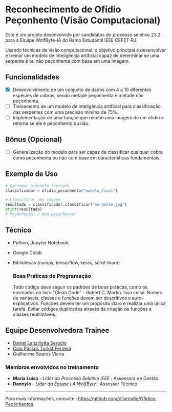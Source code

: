 # Reconhecimento de Ofídio Peçonhento (Visão Computacional)
Este é um projeto desenvolvido por candidatos do processo seletivo 23.2 para a Equipe WolfByte-IA do Ramo Estudantil IEEE CEFET-RJ.

Usando técnicas de visão computacional, o objetivo principal é desenvolver e treinar um modelo de inteligência artificial capaz de determinar se uma serpente é ou não peçonhenta com base em uma imagem.

## Funcionalidades

- [X] Desenvolvimento de um conjunto de dados com 4 a 10 diferentes espécies de cobras, sendo metade peçonhenta e metade não peçonhenta.
- [ ] Treinamento de um modelo de inteligência artificial para classificação das serpentes com uma precisão mínima de 75%.
- [ ] Implementação de uma função que recebe uma imagem de um ofídio e retorna se ele é peçonhento ou não.

## Bônus (Opcional)

- [ ] Generalização do modelo para ser capaz de classificar qualquer cobra como peçonhenta ou não com base em características fundamentais.

## Exemplo de Uso

```python
# Carregar o modelo treinado
classificador = ofidio_peconhento("modelo_final")

# Classificar uma imagem
resultado = classificador.classificar("serpente.jpg")
print(resultado)
# Peçonhenta! / Não peçonhenta!
```

## Técnico

- Python, Jupyter Notebook
- Google Colab
- Bibliotecas (numpy, tensorflow, keras, scikit-learn)

  ### Boas Práticas de Programação
  Todo código deve seguir os padrões de boas práticas, como os ensinados no livro "Clean Code" - Robert C. Martin. Isso inclui:
  Nomes de variáveis, classes e funções devem ser descritivos e auto-explicativos.
  Funções devem ter um propósito claro e realizar uma única tarefa.
  Evitar códigos duplicados através da criação de funções e classes reutilizáveis.

## Equipe Desenvolvedora Trainee

- [Daniel Lanzillotta Serodio](https://github.com/dlseodio)
- [Caio Passos Torkst Ferreira](https://github.com/stepsbtw)
- Guilherme Soares Vieira

### Membros envolvidos no treinamento

- **Maria Luisa** - *Líder do Processo Seletivo IEEE* : Assessora de Gestão
- **Dannylo** - *Líder da Equipe I.A WolfByte* : Assessor Técnico

---

Para mais informações, consulte : https://github.com/dlserodio/Ofidios-Peconhentos.
